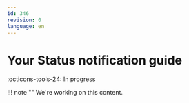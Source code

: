 ```yaml
---
id: 346
revision: 0
language: en
---
```


# Your Status notification guide

:octicons-tools-24: In progress

!!! note ""
We're working on this content.
